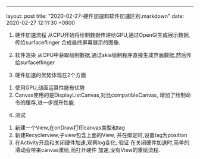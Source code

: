 ---
layout: post
title:  "2020-02-27-硬件加速和软件加速区别.markdown"
date:   2020-02-27 12:11:30 +0800

1. 硬件加速流程
从CPU开始将绘制数据传递给GPU,通过OpenGl生成展示数据,传给surfaceflinger
合成最终屏幕展示的图像.
2. 软件渲染
从CPU中获取绘制数据,通过skia绘制程序直接生成界面数据,然后传给surfaceflinger

3. 硬件加速的优势体现在2个方面
1) 使用GPU,动画运算性能有优势
2) Canvas使用的是DisplayListCanvas,对比compatibleCanvas,
增加了绘制命令的缓存,进一步提升性能.

4. 测试
1) 新建一个View,在onDraw打印canvas类型和tag
2) 新建Recyclerview,子view包含上面的View,
并在绑定时,设置tag为position
3) 在Activity开启和关闭硬件加速,观察log变化;
验证 在关闭硬件加速时,简单的滑动会带来canvas重绘,而打开硬件
加速,没有View的重绘流程.

